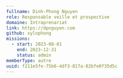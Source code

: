 ```yaml
---
fullname: Dinh-Phong Nguyen
role: Responsable veille et prospective
domaine: Intraprenariat
link: https://dpnguyen.com
github: xylophong
missions:
  - start: 2023-08-01
    end: 2023-12-31
    status: admin
memberType: autre
uuid: f211e5fe-75b6-4df3-817a-82bfe0f35d5c
---
```

